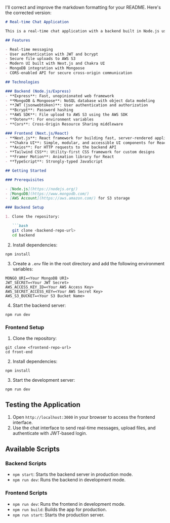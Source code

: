 I'll correct and improve the markdown formatting for your README. Here's the corrected version:

```markdown
# Real-time Chat Application

This is a real-time chat application with a backend built in Node.js using Express, MongoDB, and AWS services for storage, and a frontend built with Next.js and Chakra UI. The app supports user authentication, messaging, and file uploads with AWS S3 integration.

## Features

- Real-time messaging
- User authentication with JWT and bcrypt
- Secure file uploads to AWS S3
- Modern UI built with Next.js and Chakra UI
- MongoDB integration with Mongoose
- CORS-enabled API for secure cross-origin communication

## Technologies

### Backend (Node.js/Express)
- **Express**: Fast, unopinionated web framework
- **MongoDB & Mongoose**: NoSQL database with object data modeling
- **JWT (jsonwebtoken)**: User authentication and authorization
- **Bcrypt**: Password hashing
- **AWS SDK**: File upload to AWS S3 using the AWS SDK
- **Dotenv**: For environment variables
- **Cors**: Cross-Origin Resource Sharing middleware

### Frontend (Next.js/React)
- **Next.js**: React framework for building fast, server-rendered applications
- **Chakra UI**: Simple, modular, and accessible UI components for React
- **Axios**: For HTTP requests to the backend API
- **Tailwind CSS**: Utility-first CSS framework for custom designs
- **Framer Motion**: Animation library for React
- **TypeScript**: Strongly-typed JavaScript

## Getting Started

### Prerequisites

- [Node.js](https://nodejs.org/)
- [MongoDB](https://www.mongodb.com/)
- [AWS Account](https://aws.amazon.com/) for S3 storage

### Backend Setup

1. Clone the repository:

   ```bash
   git clone <backend-repo-url>
   cd backend
```

2. Install dependencies:

```shellscript
npm install
```


3. Create a `.env` file in the root directory and add the following environment variables:

```plaintext
MONGO_URI=<Your MongoDB URI>
JWT_SECRET=<Your JWT Secret>
AWS_ACCESS_KEY_ID=<Your AWS Access Key>
AWS_SECRET_ACCESS_KEY=<Your AWS Secret Key>
AWS_S3_BUCKET=<Your S3 Bucket Name>
```


4. Start the backend server:

```shellscript
npm run dev
```




### Frontend Setup

1. Clone the repository:

```shellscript
git clone <frontend-repo-url>
cd front-end
```


2. Install dependencies:

```shellscript
npm install
```


3. Start the development server:

```shellscript
npm run dev
```




## Testing the Application

1. Open `http://localhost:3000` in your browser to access the frontend interface.
2. Use the chat interface to send real-time messages, upload files, and authenticate with JWT-based login.


## Available Scripts

### Backend Scripts

- `npm start`: Starts the backend server in production mode.
- `npm run dev`: Runs the backend in development mode.


### Frontend Scripts

- `npm run dev`: Runs the frontend in development mode.
- `npm run build`: Builds the app for production.
- `npm run start`: Starts the production server.


